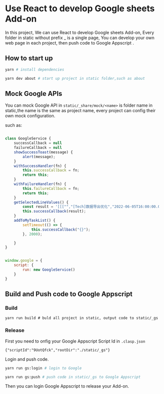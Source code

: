 # Use React to develop Google sheets Add-on

In this project, We can use React to develop Google sheets Add-on, Every folder in static without prefix _ is a single page, You can develop your own web page in each project, then push code to Google Appscript .

## How to start up
```bash
yarn # install dependencies

yarn dev about # start up project in static folder,such as about

```

## Mock Google APIs 

You can mock Google API in `static/_share/mock/<name>` <name> is folder name in static,the name is the same as project name, every project can config their own mock configuration.

such as:
```js

class GoogleService {
    successCallback = null
    failureCallback = null
    showSuccessToast(message) {
        alert(message);
    }
    withSuccessHandler(fn) {
        this.successCallback = fn;
        return this;
    }
    withFailureHandler(fn) {
        this.failureCallback = fn;
        return this;
    }
    getSelectedLineValues() {
        const result = '[[["","[Tech]数据导出优化","2022-06-05T16:00:00.000Z","2022-06-08T16:00:00.000Z","Reviewing","","","SPML-13617","PM","","","","Need FE & QA","","","","","","","","","","","","",""]]]';
        this.successCallback(result);
    }
    addToMyTaskList() {
        setTimeout(() => {
            this.successCallback("{}");
        }, 2000);

    }
}


window.google = {
    script: {
        run: new GoogleService()
    }
}
```

## Build and Push code to Google Appscript

### Build
```
yarn run build # buld all project in static, output code to static/_gs
```
### Release

First you need to onfig your Google Appscript Script Id in `.clasp.json`

```
{"scriptId":"9UotQfck","rootDir":"./static/_gs"}

```
Login and push code.

```bash
yarn run gs:login # login to Google 

yarn run gs:push # push code in static/_gs to Google Appscript
```

Then you can login Google Appscript to release your Add-on.